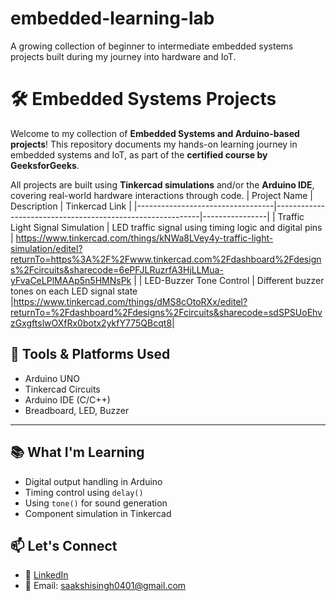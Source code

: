# embedded-learning-lab
A growing collection of beginner to intermediate embedded systems projects built during my journey into hardware and IoT.

# 🛠️ Embedded Systems Projects

Welcome to my collection of **Embedded Systems and Arduino-based projects**! This repository documents my hands-on learning journey in embedded systems and IoT, as part of the **certified course by GeeksforGeeks**.

All projects are built using **Tinkercad simulations** and/or the **Arduino IDE**, covering real-world hardware interactions through code.
| Project Name                      | Description                                               | Tinkercad Link |
|----------------------------------|-----------------------------------------------------------|----------------|
| Traffic Light Signal Simulation  | LED traffic signal using timing logic and digital pins    | https://www.tinkercad.com/things/kNWa8LVey4y-traffic-light-simulation/editel?returnTo=https%3A%2F%2Fwww.tinkercad.com%2Fdashboard%2Fdesigns%2Fcircuits&sharecode=6ePFJLRuzrfA3HjLLMua-yFvaCeLPlMAAp5n5HMNsPk |
| LED-Buzzer Tone Control          | Different buzzer tones on each LED signal state           |https://www.tinkercad.com/things/dMS8cOtoRXx/editel?returnTo=%2Fdashboard%2Fdesigns%2Fcircuits&sharecode=sdSPSUoEhvzGxgftslwOXfRx0botx2ykfY775QBcqt8|

## 🔧 Tools & Platforms Used

- Arduino UNO
- Tinkercad Circuits
- Arduino IDE (C/C++)
- Breadboard, LED, Buzzer

---

## 📚 What I'm Learning

- Digital output handling in Arduino
- Timing control using `delay()`
- Using `tone()` for sound generation
- Component simulation in Tinkercad

## 📫 Let's Connect

- 💼 [LinkedIn](https://www.linkedin.com/in/saakshi-singh-959477301/)
- 📧 Email: saakshisingh0401@gmail.com
